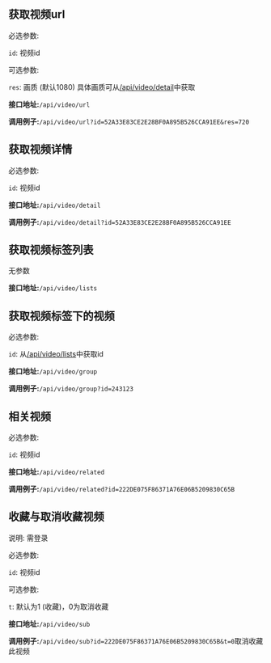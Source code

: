 ## 获取视频url

必选参数:

```id```: 视频id

可选参数:

```res```: 画质 (默认1080) 具体画质可从[/api/video/detail](#获取视频详情)中获取

**接口地址:**```/api/video/url```

**调用例子:**```/api/video/url?id=52A33E83CE2E28BF0A895B526CCA91EE&res=720```

## 获取视频详情

必选参数:

```id```: 视频id

**接口地址:**```/api/video/detail```

**调用例子:**```/api/video/detail?id=52A33E83CE2E28BF0A895B526CCA91EE```

## 获取视频标签列表

无参数

**接口地址:**```/api/video/lists```

## 获取视频标签下的视频

必选参数:

```id```: 从[/api/video/lists](#获取视频标签列表)中获取id

**接口地址:**```/api/video/group```

**调用例子:**```/api/video/group?id=243123```

## 相关视频

必选参数:

```id```: 视频id

**接口地址:**```/api/video/related```

**调用例子:**```/api/video/related?id=222DE075F86371A76E06B5209830C65B```

## 收藏与取消收藏视频
说明: 需登录

必选参数:

```id```: 视频id

可选参数:

```t```: 默认为1 (收藏)，0为取消收藏

**接口地址:**```/api/video/sub```

**调用例子:**```/api/video/sub?id=222DE075F86371A76E06B5209830C65B&t=0```取消收藏此视频

